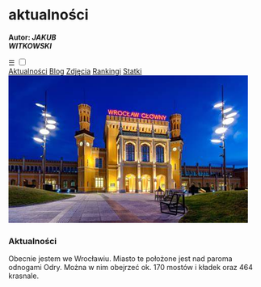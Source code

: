 # aktualności
<!DOCTYPE html>
<html>
    <head>
        <meta charset="utf-8">
        <title>testowa.pl</title>
       <link rel="stylesheet" type="text/css" href="main.css">
    </head>
    <body>
    <div class="menu-1">
    
   <p><span id="aut"><strong>Autor:</strong></span><span id="klik"><em><strong> JAKUB<BR>WITKOWSKI</strong></em></span></p>
         </div>
         
         
         
         
         
        
  <div class="nav"> 
   <label for="toggle">&#9776;</label>
         <input type="checkbox" id="toggle">
         <div class="menu">
      <a href="https://witas-w.github.io/Aktualnosci/">Aktualności</a>
            <a href="https://witas-w.github.io/Bloguje-witas/">Blog</a>
            <a href="https://witas-w.github.io/Galeria-zdjec/">Zdjęcia</a>
             <a href="https://witas-w.github.io/Ranking/">Rankingi</a>
             <a href="https://witas-w.github.io/OStatkach/">Statki</a>
     </div>  
            </div>    
       
<img id="img" src="tlo.jpg"> 
        
<div id="lokiter">
        <h3 id="akt">Aktualności</h3>
         <p>Obecnie jestem we Wrocławiu. Miasto te położone jest nad paroma odnogami Odry. Można w nim obejrzeć ok. 170 mostów i kładek oraz 464 krasnale.</p>
        </div>
       
   
 
  </body>
</html>
